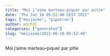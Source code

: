 ```yaml
---
title: "Moi j’aime marteau-piquer par pitie"
date: "Thu Jun 10 05:52:40 CEST 2021"
tags: ["moijaime", "pipotron"]
author: m1ch3l
categories: ["generated"]
slug: "moijaime/2021-06-10-05:52:40"
---
```


Moi j’aime marteau-piquer par pitie
